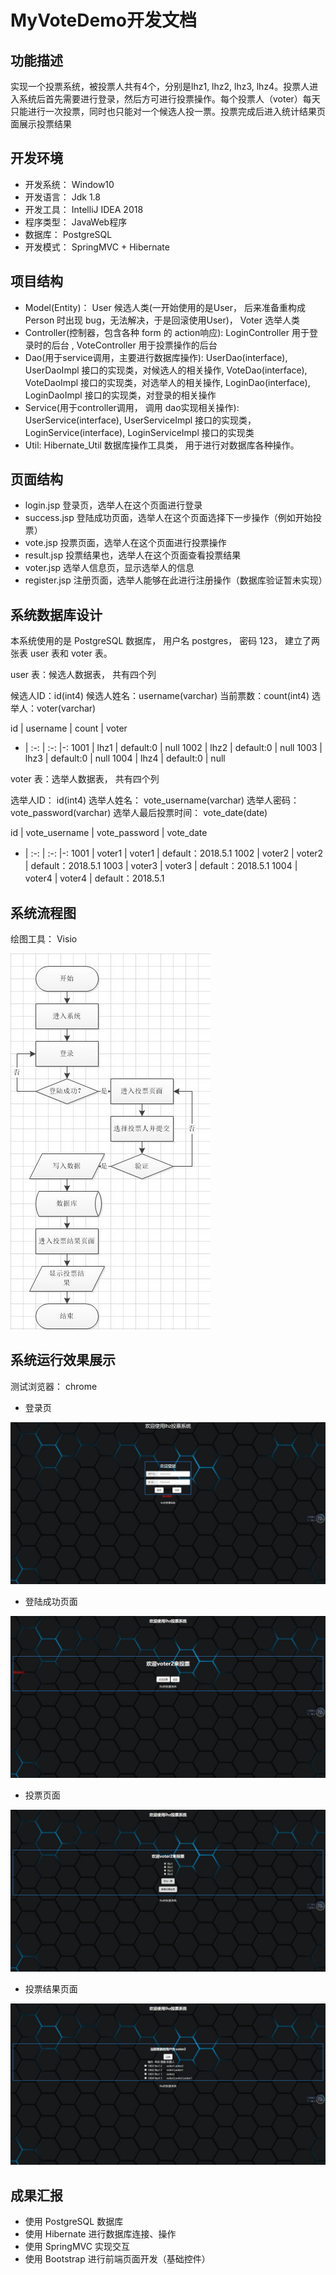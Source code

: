 # MyVoteDemo开发文档

## 功能描述

实现一个投票系统，被投票人共有4个，分别是lhz1, lhz2, lhz3, lhz4。投票人进入系统后首先需要进行登录，然后方可进行投票操作。每个投票人（voter）每天只能进行一次投票，同时也只能对一个候选人投一票。投票完成后进入统计结果页面展示投票结果

## 开发环境

* 开发系统： Window10
* 开发语言： Jdk 1.8
* 开发工具： IntelliJ IDEA 2018
* 程序类型： JavaWeb程序
* 数据库： PostgreSQL
* 开发模式： SpringMVC + Hibernate

## 项目结构

* Model(Entity)： User 候选人类(一开始使用的是User， 后来准备重构成 Person 时出现 bug，无法解决，于是回滚使用User)， Voter 选举人类
* Controller(控制器，包含各种 form 的 action响应): LoginController 用于登录时的后台 , VoteController 用于投票操作的后台
* Dao(用于service调用，主要进行数据库操作): UserDao(interface), UserDaoImpl 接口的实现类，对候选人的相关操作, VoteDao(interface), VoteDaoImpl 接口的实现类，对选举人的相关操作, LoginDao(interface), LoginDaoImpl 接口的实现类，对登录的相关操作
* Service(用于controller调用， 调用 dao实现相关操作): UserService(interface), UserServiceImpl 接口的实现类， LoginService(interface), LoginServiceImpl 接口的实现类
* Util: Hibernate_Util 数据库操作工具类， 用于进行对数据库各种操作。

## 页面结构

* login.jsp 登录页，选举人在这个页面进行登录
* success.jsp 登陆成功页面，选举人在这个页面选择下一步操作（例如开始投票）
* vote.jsp 投票页面，选举人在这个页面进行投票操作
* result.jsp 投票结果也，选举人在这个页面查看投票结果
* voter.jsp 选举人信息页，显示选举人的信息
* register.jsp 注册页面，选举人能够在此进行注册操作（数据库验证暂未实现）

## 系统数据库设计

本系统使用的是 PostgreSQL 数据库， 用户名 postgres， 密码 123， 建立了两张表 user 表和 voter 表。

user 表：候选人数据表， 共有四个列

候选人ID：id(int4)  候选人姓名：username(varchar) 当前票数：count(int4) 选举人：voter(varchar)

id   | username | count     | voter
-    | :-:      | :-:       |-: 
1001 | lhz1     | default:0 | null
1002 | lhz2     | default:0 | null
1003 | lhz3     | default:0 | null
1004 | lhz4     | default:0 | null

voter 表：选举人数据表， 共有四个列

选举人ID： id(int4) 选举人姓名： vote_username(varchar) 选举人密码： vote_password(varchar) 选举人最后投票时间： vote_date(date)

id   | vote_username | vote_password     | vote_date
-    | :-:           | :-:               |-: 
1001 | voter1        | voter1            | default：2018.5.1
1002 | voter2        | voter2            | default：2018.5.1
1003 | voter3        | voter3            | default：2018.5.1
1004 | voter4        | voter4            | default：2018.5.1

## 系统流程图

绘图工具： Visio

![系统流程图](5.jpg)

## 系统运行效果展示

测试浏览器： chrome

* 登录页

![登录页](1.jpg)

* 登陆成功页面

![登陆成功页面](2.jpg)

* 投票页面

![投票页面](3.jpg)

* 投票结果页面

![投票结果页面](4.jpg)

## 成果汇报

* 使用 PostgreSQL 数据库
* 使用 Hibernate 进行数据库连接、操作
* 使用 SpringMVC 实现交互
* 使用 Bootstrap 进行前端页面开发（基础控件）